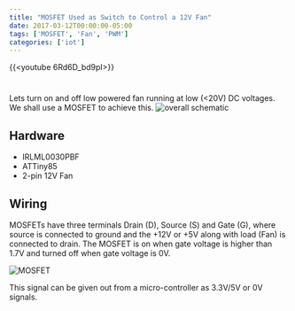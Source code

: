 ```yaml
---
title: "MOSFET Used as Switch to Control a 12V Fan"
date: 2017-03-12T00:00:00-05:00
tags: ['MOSFET', 'Fan', 'PWM']
categories: ['iot']
---
```


{{<youtube 6Rd6D_bd9pI>}}

#

Lets turn on and off low powered fan running at low (<20V) DC voltages. We shall use a MOSFET to achieve this.
![overall schematic](/Overall-MOSFET.png)

## Hardware

- IRLML0030PBF
- ATTiny85
- 2-pin 12V Fan

## Wiring

MOSFETs have three terminals Drain (D), Source (S) and Gate (G), where source is connected to ground and the +12V or +5V along with load (Fan) is connected to drain. The MOSFET is on when gate voltage is higher than 1.7V and turned off when gate voltage is 0V.

![MOSFET](/MOSFET-wiring.jpg)

This signal can be given out from a micro-controller as 3.3V/5V or 0V signals.